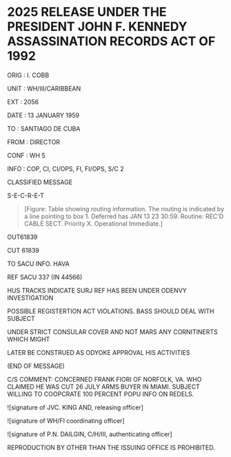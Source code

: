 # 2025 RELEASE UNDER THE PRESIDENT JOHN F. KENNEDY ASSASSINATION RECORDS ACT OF 1992

ORIG : I. COBB

UNIT : WH/III/CARIBBEAN

EXT : 2056

DATE : 13 JANUARY 1959

TO : SANTIAGO DE CUBA

FROM : DIRECTOR

CONF : WH 5

INFO : COP, CI, CI/OPS, FI, FI/OPS, S/C 2

CLASSIFIED MESSAGE

S-E-C-R-E-T

> [Figure: Table showing routing information. The routing is indicated by a line pointing to box 1. Deferred has JAN 13 23 30:59. Routine: REC'D CABLE SECT. Priority X. Operational Immediate.]

OUT61839

CUT 61839

TO SACU INFO. HAVA

REF SACU 337 (IN 44566)

HUS TRACKS INDICATE SURJ REF HAS BEEN UNDER ODENVY INVESTIGATION

POSSIBLE REGISTERTION ACT VIOLATIONS. BASS SHOULD DEAL WITH SUBJECT

UNDER STRICT CONSULAR COVER AND NOT MARS ANY CORNITINERTS WHICH MIGHT

LATER BE CONSTRUED AS ODYOKE APPROVAL HIS ACTIVITIES

(END OF MESSAGE)

C/S COMMENT: CONCERNED FRANK FIORI OF NORFOLK, VA. WHO CLAIMED HE WAS CUT
26 JULY ARMS BUYER IN MIAMI. SUBJECT WILLING TO COOPCRATE 100 PERCENT POPU
INFO ON REDELS.

![signature of JVC. KING AND, releasing officer]

![signature of WH/FI coordinating officer]

![signature of P.N. DAILGIN, C/H/III, authenticating officer]

REPRODUCTION BY OTHER THAN THE ISSUING OFFICE IS PROHIBITED.
